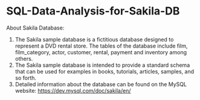 # SQL-Data-Analysis-for-Sakila-DB

About Sakila Database:
1. The Sakila sample database is a fictitious database designed to represent a DVD rental store. The tables of the database include film, film_category, actor, customer, rental, payment and inventory among others.
2. The Sakila sample database is intended to provide a standard schema that can be used for examples in books, tutorials, articles, samples, and so forth.
3. Detailed information about the database can be found on the MySQL website: https://dev.mysql.com/doc/sakila/en/

